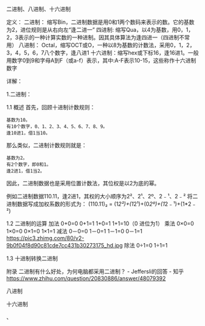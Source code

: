 二进制、八进制、十六进制

定义：
二进制：  缩写Bin，二进制数据是用0和1两个数码来表示的数。它的基数为2，进位规则是从右向左“逢二进一”
四进制:   缩写Qua，以4为基数，用0，1，2，3表示的一种计算实数的一种进制。因其具体算法为逢四进一（四进制不常用）
八进制：  Octal，缩写OCT或O，一种以8为基数的计数法，采用0，1，2，3，4，5，6，7八个数字，逢八进1
十六进制：缩写hex或下标16，逢16进1。一般用数字0到9和字母A到F（或a-f）表示，其中:A-F表示10-15，这些称作十六进制数字

详解：

1.二进制：

1.1 概述
首先，回顾十进制计数规则：

    基数为10。
    有10个数字，0、1、2、3、4、5、6、7、8、9。
    逢10进1，借1当10。

那么类似，二进制计数规则就是：

    基数为2。
    有2个数字，即0和1。
    逢2进1，借1当2。
    
因此，二进制数据也是采用位置计数法，其位权是以2为底的幂。

例如二进制数据110.11，逢2进1，其权的大小顺序为2²、2¹、2º、2﹣¹、2﹣²
将二进制数据写成加权系数的形式为：
(110.11)₂ = (1*2²)+(1*2¹)+(0*2º)+(1*2﹣¹)+(1*2﹣²)

1.2 二进制的运算
加法
    0+0=0    0+1=1    1+0=1   1+1=10（0 进位为1）
乘法
    0×0=0    1×0=0    0×1=0   1×1=1
减法
    0－0=0   1－0=1   1－1=0   0－1=1
    https://pic3.zhimg.com/80/v2-9b0f04f8d90c81cde7cc431b30273175_hd.jpg
除法
    0÷1=0    1÷1=1

1.3 十进制转换二进制



附录
二进制有什么好处，为何电脑都采用二进制？ - Jeffersli的回答 - 知乎
https://www.zhihu.com/question/20830886/answer/48079392




八进制





十六进制


、 





